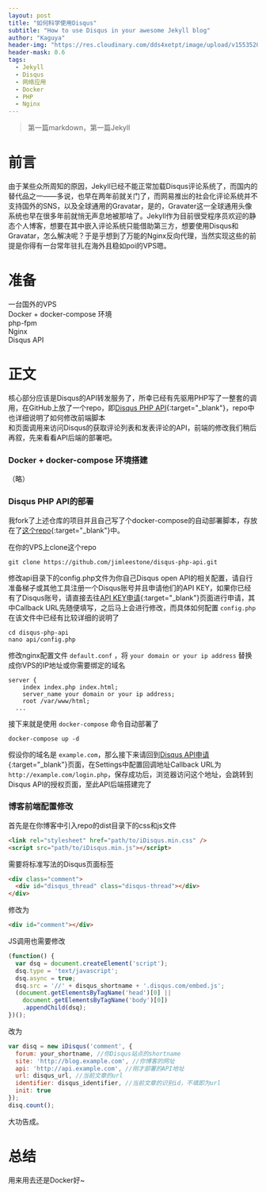 ```yaml
---
layout: post
title: "如何科学使用Disqus"
subtitle: "How to use Disqus in your awesome Jekyll blog"
author: "Kaguya"
header-img: "https://res.cloudinary.com/dds4xetpt/image/upload/v1553520774/posts/2019-03-23/jekyll-webpack.png"
header-mask: 0.6
tags:
  - Jekyll
  - Disqus
  - 网络应用
  - Docker
  - PHP
  - Nginx
---
```

> 第一篇markdown，第一篇Jekyll

# 前言
由于某些众所周知的原因，Jekyll已经不能正常加载Disqus评论系统了，而国内的替代品之一——多说，也早在两年前就关门了，而网易推出的社会化评论系统并不支持国外的SNS，以及全球通用的Gravatar，是的，Gravater这一全球通用头像系统也早在很多年前就悄无声息地被那啥了。Jekyll作为目前很受程序员欢迎的静态个人博客，想要在其中嵌入评论系统只能借助第三方，想要使用Disqus和Gravatar，怎么解决呢？于是乎想到了万能的Nginx反向代理，当然实现这些的前提是你得有一台常年驻扎在海外且稳如poi的VPS嗯。

# 准备
一台国外的VPS  
Docker + docker-compose 环境  
php-fpm  
Nginx  
Disqus API  

# 正文
核心部分应该是Disqus的API转发服务了，所幸已经有先驱用PHP写了一整套的调用，在GitHub上放了一个repo，即[Disqus PHP API][disqus-php-api]{:target="_blank"}，repo中也详细说明了如何修改前端脚本  
和页面调用来访问Disqus的获取评论列表和发表评论的API，前端的修改我们稍后再叙，先来看看API后端的部署吧。

### Docker + docker-compose 环境搭建
（略）

### Disqus PHP API的部署
我fork了上述仓库的项目并且自己写了个docker-compose的自动部署脚本，存放在了[这个repo][jimleestone-disqus-php-api]{:target="_blank"}中。

在你的VPS上clone这个repo  
```
git clone https://github.com/jimleestone/disqus-php-api.git
```
修改api目录下的config.php文件为你自己Disqus open API的相关配置，请自行准备梯子或其他工具注册一个Disqus账号并且申请他们的API KEY，如果你已经有了Disqus账号，请直接去往[API KEY申请][disqus-api-apply]{:target="_blank"}页面进行申请，其中Callback URL先随便填写，之后马上会进行修改，而具体如何配置 `config.php` 在该文件中已经有比较详细的说明了  
```
cd disqus-php-api
nano api/config.php
```
修改nginx配置文件 `default.conf` ，将 `your domain or your ip address` 替换成你VPS的IP地址或你需要绑定的域名  
```
server {
    index index.php index.html;
    server_name your domain or your ip address;
    root /var/www/html;
  ...
```
接下来就是使用 `docker-compose` 命令自动部署了  
```
docker-compose up -d
```
假设你的域名是 `example.com`，那么接下来请回到[Disqus API申请][disqus-api-apply]{:target="_blank"}页面，在Settings中配置回调地址Callback URL为 `http://example.com/login.php`，保存成功后，浏览器访问这个地址，会跳转到Disqus API的授权页面，至此API后端搭建完了  

### 博客前端配置修改

首先是在你博客中引入repo的dist目录下的css和js文件
```html
<link rel="stylesheet" href="path/to/iDisqus.min.css" />
<script src="path/to/iDisqus.min.js"></script>
```
需要将标准写法的Disqus页面标签  
```html
<div class="comment">
  <div id="disqus_thread" class="disqus-thread"></div>
</div>
```
修改为
```html
<div id="comment"></div>
```
JS调用也需要修改  
```javascript
(function() {
  var dsq = document.createElement('script');
  dsq.type = 'text/javascript';
  dsq.async = true;
  dsq.src = '//' + disqus_shortname + '.disqus.com/embed.js';
  (document.getElementsByTagName('head')[0] || 
    document.getElementsByTagName('body')[0])
    .appendChild(dsq);
})();
```
改为  
```javascript
var disq = new iDisqus('comment', {
  forum: your_shortname, //你Disqus站点的shortname
  site: 'http://blog.example.com', //你博客的网址
  api: 'http://api.example.com', //刚才部署的API地址
  url: disqus_url, //当前文章的url
  identifier: disqus_identifier, //当前文章的识别id，不填即为url
  init: true
});
disq.count();
```
大功告成。

# 总结

用来用去还是Docker好~

[disqus-php-api]: https://github.com/fooleap/disqus-php-api
[docker-nginx-phpfpm]: https://github.com/mochizukikotaro/docker-nginx-phpfpm
[jimleestone-disqus-php-api]: https://github.com/jimleestone/disqus-php-api
[disqus-api-apply]: https://disqus.com/api/applications/
